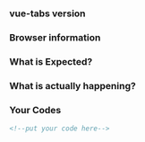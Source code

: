 <!--

Issue Guidelines

- Issues are exclusively for bug reports and feature requests. Other questions may be closed directly.

- pls check if similar problems have already been submitted, when you submit a problem.

- Please specify which version Vue and vue-tabs you are using, and provide OS and browser information.

-->

### vue-tabs version

### Browser information
<!-- e.g. Chrome 41.0.1 -->

### What is Expected?

### What is actually happening?

### Your Codes

``` html
<!--put your code here-->
```